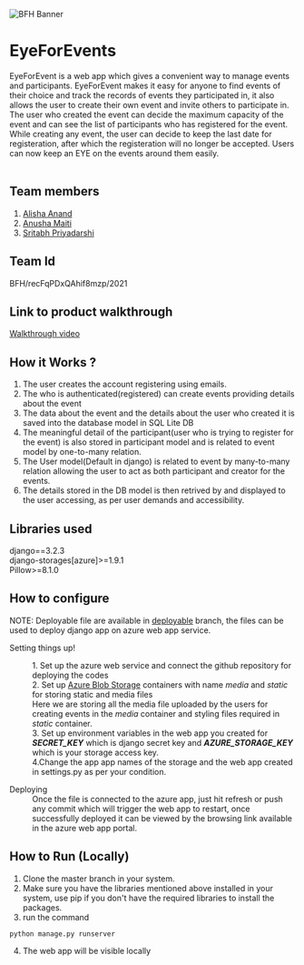﻿![BFH Banner](https://trello-attachments.s3.amazonaws.com/542e9c6316504d5797afbfb9/542e9c6316504d5797afbfc1/39dee8d993841943b5723510ce663233/Frame_19.png)
# EyeForEvents
 EyeForEvent is a web app which gives a convenient way to manage events and participants.
 EyeForEvent makes it easy for anyone to find events of their choice and track the records of events they participated in, it also allows the user to create their own event and invite others to participate in.
 The user who created the event can decide the maximum capacity of the event and can see the list of participants who has registered for the event.
 While creating any event, the user can decide to keep the last date for registeration, after which the registeration will no longer be accepted.
 Users can now keep an EYE on the events around them easily.
 <br>
 <br>
## Team members
1. <a href="https://github.com/anandalisha">Alisha Anand</a>
2. <a href="https://github.com/anusham14">Anusha Maiti</a>
3. <a href="https://github.com/SobyDamn">Sritabh Priyadarshi</a>
## Team Id
BFH/recFqPDxQAhif8mzp/2021
## Link to product walkthrough

<a href="https://www.loom.com/share/9e93165490214ef5981990f0992fe8ae">Walkthrough video</a>
<br>

## How it Works ?
1. The user creates the account registering using emails.
2. The who is authenticated(registered) can create events providing details about the event
3. The data about the event and the details about the user who created it is saved into the database model in SQL Lite DB
4. The meaningful detail of the participant(user who is trying to register for the event) is also stored in participant model and is related to event model by one-to-many relation.
5. The User model(Default in django) is related to event by many-to-many relation allowing the user to act as both participant and creator for the events.
6. The details stored in the DB model is then retrived by and displayed to the user accessing, as per user demands and accessibility.

## Libraries used
django==3.2.3
<br>
django-storages[azure]>=1.9.1
<br>
Pillow>=8.1.0

## How to configure
<dl>NOTE: Deployable file are available in <a href="https://github.com/SobyDamn/EyeForEvents/tree/deployable">deployable</a> branch, the files can be used to deploy django app on azure web app service.
</dl>
<dl>
    <dt>Setting things up!</dt>
    <dd>
        <dl>
            <dt>1. Set up the azure web service and connect the github repository for deploying the codes</dt>
            <dt>2. Set up <a href="https://docs.microsoft.com/en-us/azure/storage/blobs/storage-blobs-introduction">Azure Blob Storage</a> containers with name <i>media</i> and <i>static</i> for storing static and media files</dt>
            Here we are storing all the media file uploaded by the users for creating events in the <i>media</i> container and styling files required in <i>static</i> container.
            <dt>3. Set up environment variables in the web app you created for <b><i>SECRET_KEY</i></b> which is django secret key and <b><i>AZURE_STORAGE_KEY</i></b> which is your storage access key.</dt>
            <dt>4.Change the app app names of the storage and the web app created in settings.py as per your condition.</dt>
        </dl>
    </dd>
    <dt>Deploying</dt>
    <dd>
        Once the file is connected to the azure app, just hit refresh or push any commit which will trigger the web app to restart, once successfully deployed it can be viewed by the browsing link available in the azure web app portal.
    </dd>
</dl>

## How to Run (Locally)
1. Clone the master branch in your system.
2. Make sure you have the libraries mentioned above installed in your system, use pip if you don't have the required libraries to install the packages.
3. run the command
```
python manage.py runserver
```
4. The web app will be visible locally 
